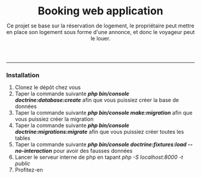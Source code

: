 <header>
  <h1 style="margin-bottom: 10px">Booking web application</h1>
  <p>Ce projet se base sur la réservation de logement, le propriétaire peut mettre en place son logement sous forme d'une annonce, et donc le voyageur peut le louer.</p>
</header>

<hr style="margin: 20px 0">

<main>
  <h3 style="margin-bottom: 10px">Installation</h3>
  <ol>
    <li>Clonez le dépôt chez vous</li>
    <li>Taper la commande suivante <b><em>php bin/console doctrine:database:create</em></b> afin que vous puissiez créer la base de données</li>
    <li>Taper la commande suivante <b><em>php bin/console make:migration</em></b> afin que vous puissiez créer la migration</li>
    <li>Taper la commande suivante <b><em>php bin/console doctrine:migrations:migrate</em></b> afin que vous puissiez créer toutes les tables</li>
    <li>Taper la commande suivante <b><em>php bin/console doctrine:fixtures:load --no-interaction</em></b> pour avoir des fausses données</li>
    <li>Lancer le serveur interne de php en tapant <em>php -S localhost:8000 -t public</em></bold></li>
    <li>Profitez-en</li>
  </ol>
</main>


